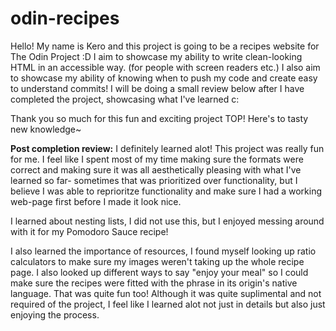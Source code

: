 # odin-recipes
Hello! My name is Kero and this project is going to be a recipes website for The Odin Project :D 
I aim to showcase my ability to write clean-looking HTML in an accessible way. (for people with screen readers etc.)
I also aim to showcase my ability of knowing when to push my code and create easy to understand commits! 
I will be doing a small review below after I have completed the project, showcasing what I've learned c:

Thank you so much for this fun and exciting project TOP! Here's to tasty new knowledge~

**Post completion review:**
I definitely learned alot! This project was really fun for me. I feel like I spent most of my time making sure the formats were correct and making sure it was all aesthetically pleasing with what I've learned so far- sometimes that was prioritized over functionality, but I believe I was able to reprioritze functionality and make sure I had a working web-page first before I made it look nice.

I learned about nesting lists, I did not use this, but I enjoyed messing around with it for my Pomodoro Sauce recipe!

I also learned the importance of resources, I found myself looking up ratio calculators to make sure my images weren't taking up the whole recipe page. I also looked up different ways to say "enjoy your meal" so I could make sure the recipes were fitted with the phrase in its origin's native language. That was quite fun too! Although it was quite suplimental and not required of the project, I feel like I learned alot not just in details but also just enjoying the process. 